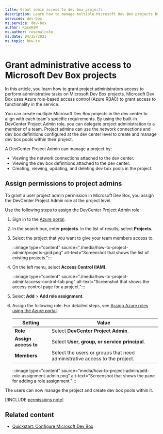 ```yaml
---
title: Grant admin access to dev box projects
description: Learn how to manage multiple Microsoft Dev Box projects by granting admin permissions and delegating project administration.
services: dev-box
ms.service: dev-box
author: RoseHJM
ms.author: rosemalcolm
ms.date: 04/25/2023
ms.topic: how-to
---
```


# Grant administrative access to Microsoft Dev Box projects

In this article, you learn how to grant project administrators access to perform administrative tasks on Microsoft Dev Box projects. Microsoft Dev Box uses Azure role-based access control (Azure RBAC) to grant access to functionality in the service.

You can create multiple Microsoft Dev Box projects in the dev center to align with each team's specific requirements. By using the built-in DevCenter Project Admin role, you can delegate project administration to a member of a team. Project admins can use the network connections and dev box definitions configured at the dev center level to create and manage dev box pools within their project.

A DevCenter Project Admin can manage a project by:

- Viewing the network connections attached to the dev center.
- Viewing the dev box definitions attached to the dev center.
- Creating, viewing, updating, and deleting dev box pools in the project.

## Assign permissions to project admins

To grant a user project admin permission in Microsoft Dev Box, you assign the DevCenter Project Admin role at the project level.

Use the following steps to assign the DevCenter Project Admin role:

1. Sign in to the [Azure portal](https://portal.azure.com).

1. In the search box, enter **projects**. In the list of results, select **Projects**.

1. Select the project that you want to give your team members access to.

   :::image type="content" source="./media/how-to-project-admin/projects-grid.png" alt-text="Screenshot that shows the list of existing projects.":::

1. On the left menu, select **Access Control (IAM)**.

   :::image type="content" source="./media/how-to-project-admin/access-control-tab.png" alt-text="Screenshot that shows the access control page for a project.":::

1. Select **Add** > **Add role assignment**.

1. Assign the following role. For detailed steps, see [Assign Azure roles using the Azure portal](../role-based-access-control/role-assignments-portal.md).

    | Setting | Value |
    | --- | --- |
    | **Role** | Select **DevCenter Project Admin**. |
    | **Assign access to** | Select **User, group, or service principal**. |
    | **Members** | Select the users or groups that need administrative access to the project. |

    :::image type="content" source="media/how-to-project-admin/add-role-assignment-admin.png" alt-text="Screenshot that shows the pane for adding a role assignment.":::

The users can now manage the project and create dev box pools within it.

[!INCLUDE [permissions note](./includes/note-permission-to-create-dev-box.md)]

## Related content

- [Quickstart: Configure Microsoft Dev Box](quickstart-configure-dev-box-service.md)
